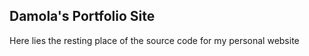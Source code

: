 ## Damola's Portfolio Site

Here lies the resting place of the source code for my personal website 
